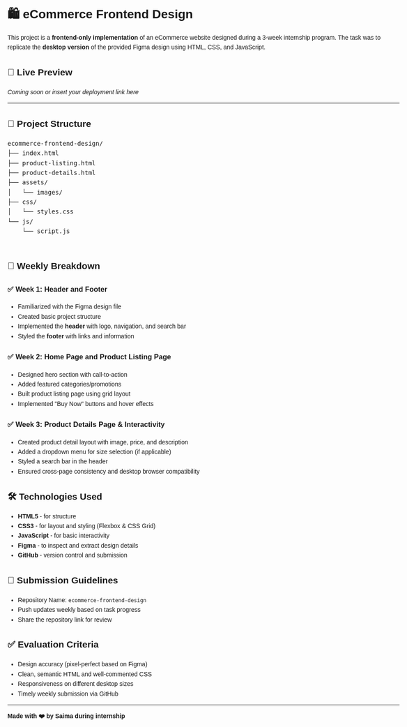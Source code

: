 <!DOCTYPE html>
<html lang="en">
<head>
  <meta charset="UTF-8" />
  <meta name="viewport" content="width=device-width, initial-scale=1.0"/>
  <title>README - eCommerce Frontend Design</title>
</head>
<body style="font-family: Arial, sans-serif; line-height: 1.6; max-width: 900px; margin: 0 auto; padding: 20px;">

  <h1>🛍️ eCommerce Frontend Design</h1>
  <p>This project is a <strong>frontend-only implementation</strong> of an eCommerce website designed during a 3-week internship program. The task was to replicate the <strong>desktop version</strong> of the provided Figma design using HTML, CSS, and JavaScript.</p>

  <h2>🔗 Live Preview</h2>
  <p><em>Coming soon or insert your deployment link here</em></p>

  <hr/>

  <h2>📁 Project Structure</h2>
  <pre>
ecommerce-frontend-design/
├── index.html
├── product-listing.html
├── product-details.html
├── assets/
│   └── images/
├── css/
│   └── styles.css
└── js/
    └── script.js
  </pre>

  <h2>📅 Weekly Breakdown</h2>

  <h3>✅ Week 1: Header and Footer</h3>
  <ul>
    <li>Familiarized with the Figma design file</li>
    <li>Created basic project structure</li>
    <li>Implemented the <strong>header</strong> with logo, navigation, and search bar</li>
    <li>Styled the <strong>footer</strong> with links and information</li>
  </ul>

  <h3>✅ Week 2: Home Page and Product Listing Page</h3>
  <ul>
    <li>Designed hero section with call-to-action</li>
    <li>Added featured categories/promotions</li>
    <li>Built product listing page using grid layout</li>
    <li>Implemented "Buy Now" buttons and hover effects</li>
  </ul>

  <h3>✅ Week 3: Product Details Page & Interactivity</h3>
  <ul>
    <li>Created product detail layout with image, price, and description</li>
    <li>Added a dropdown menu for size selection (if applicable)</li>
    <li>Styled a search bar in the header</li>
    <li>Ensured cross-page consistency and desktop browser compatibility</li>
  </ul>

  <h2>🛠️ Technologies Used</h2>
  <ul>
    <li><strong>HTML5</strong> - for structure</li>
    <li><strong>CSS3</strong> - for layout and styling (Flexbox & CSS Grid)</li>
    <li><strong>JavaScript</strong> - for basic interactivity</li>
    <li><strong>Figma</strong> - to inspect and extract design details</li>
    <li><strong>GitHub</strong> - version control and submission</li>
  </ul>

  <h2>📌 Submission Guidelines</h2>
  <ul>
    <li>Repository Name: <code>ecommerce-frontend-design</code></li>
    <li>Push updates weekly based on task progress</li>
    <li>Share the repository link for review</li>
  </ul>

  <h2>✅ Evaluation Criteria</h2>
  <ul>
    <li>Design accuracy (pixel-perfect based on Figma)</li>
    <li>Clean, semantic HTML and well-commented CSS</li>
    <li>Responsiveness on different desktop sizes</li>
    <li>Timely weekly submission via GitHub</li>
  </ul>

  <hr/>
  <p><strong>Made with ❤️ by Saima during internship</strong></p>

</body>
</html>
